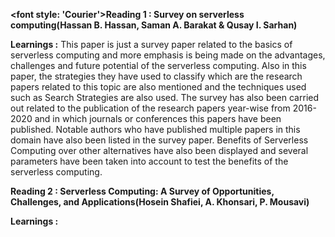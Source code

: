 <b><font style: 'Courier'>Reading 1 : Survey on serverless computing(Hassan B. Hassan, Saman A. Barakat & Qusay I. Sarhan)</b>

<b>Learnings :</b> This paper is just a survey paper related to the basics of serverless computing and more emphasis is being made on the advantages, challenges and future potential of the serverless computing. Also in this paper, the strategies they have used to classify which are the research papers related to this topic are also mentioned and the techniques used such as Search Strategies are also used. The survey has also been carried out related to the publication of the research papers year-wise from 2016-2020 and in which journals or conferences this papers have been published. Notable authors who have published multiple papers in this domain have also been listed in the survey paper. Benefits of Serverless Computing over other alternatives have also been displayed and several parameters have been taken into account to test the benefits of the serverless computing.

<b>Reading 2 : Serverless Computing: A Survey of Opportunities, Challenges, and Applications(Hosein Shafiei, A. Khonsari, P. Mousavi)</b>

<b>Learnings :</b> 
